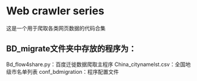 # Web crawler series
这是一个用于爬取各类网页数据的代码合集

## BD_migrate文件夹中存放的程序为：

Bd_flow4share.py：百度迁徙数据爬取主程序
China_citynamelst.csv：全国地级市名单列表
conf_bdmigration：程序配置文件
